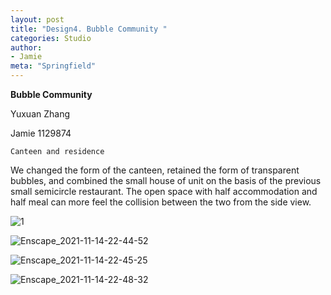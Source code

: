 ```yaml
---
layout: post
title: "Design4. Bubble Community "
categories: Studio
author:
- Jamie
meta: "Springfield"
---
```

**Bubble Community**

Yuxuan Zhang

Jamie
1129874

`Canteen and residence`

We changed the form of the canteen, retained the form of transparent bubbles, and combined the small house of unit on the basis of the previous small semicircle restaurant. The open space with half accommodation and half meal can more feel the collision between the two from the side view.

![1](https://user-images.githubusercontent.com/90487072/144084015-1bc84475-d6ab-462c-ac7d-15b163d4b7c5.png)

![Enscape_2021-11-14-22-44-52](https://user-images.githubusercontent.com/90487072/144084040-b0a6d7f5-64ba-4acf-a23c-bd1f041c4a54.png)

![Enscape_2021-11-14-22-45-25](https://user-images.githubusercontent.com/90487072/144084069-e50ee63f-a501-46e7-b561-bed7b0dd14d9.png)

![Enscape_2021-11-14-22-48-32](https://user-images.githubusercontent.com/90487072/144084099-f17190c9-a25a-4926-a8a3-ee841f7ba9cc.png)
